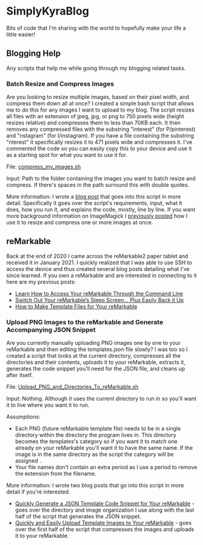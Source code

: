 # SimplyKyraBlog
Bits of code that I'm sharing with the world to hopefully make your life a little easier!

## Blogging Help

Any scripts that help me while going through my blogging related tasks.

### Batch Resize and Compress Images

Are you looking to resize multiple images, based on their pixel width, and compress them down all 
at once? I created a simple bash script that allows me to do this for any images I want to upload 
to my blog. The script resizes all files with an extension of jpeg, jpg, or png to 750 pixels wide (height 
resizes relative) and compresses them to less than 70KB each. It then removes any compressed files 
with the substring "interest" (for P/pinterest) and "nstagram" (for I/instagram). If you have a 
file containing the substring "nterest" it specifically resizes it to 471 pixels wide and compresses
it. I've commented the code so you can easily copy this to your device and use it as a starting 
spot for what you want to use it for. 

File: [compress_my_images.sh](compress_my_images.sh)

Input: Path to the folder containing the images you want to batch resize and compress. If there's 
spaces in the path surround this with double quotes.

More information: I wrote a [blog post](https://www.simplykyra.com/2021/03/10/use-a-simple-bash-script-to-resize-your-images-quickly-and-easily/) that 
goes into this script in more detail. Specifically it goes over the script's requirements, input, 
what it does, how you run it, and explains the code, mostly, line by line. If you want more background
information on ImageMagick I [previously posted](https://www.simplykyra.com/2021/01/27/easily-resize-multiple-images-quickly-through-the-terminal-on-your-mac/)
how I use it to resize and compress one or more images at once. 

## reMarkable ##

Back at the end of 2020 I came across the reMarkable2 paper tablet and received it in January 2021. 
I quickly realized that I was able to use SSH to access the device and thus created several blog
posts detailing what I've since learned. If you own a reMarkable and are interested in connecting to it 
here are my previous posts:
* [Learn How to Access Your reMarkable Through the Command Line](https://www.simplykyra.com/2021/02/03/learn-how-to-access-your-remarkable-through-the-command-line/)
* [Switch Out Your reMarkable’s Sleep Screen… Plus Easily Back it Up](https://www.simplykyra.com/2021/02/10/switch-out-your-remarkables-sleep-screen-plus-easily-back-it-up/)
* [How to Make Template Files for Your reMarkable](https://www.simplykyra.com/2021/02/24/how-to-make-template-files-for-your-remarkable/)

### Upload PNG Images to the reMarkable and Generate Accompanying JSON Snippet

Are you currently manually uploading PNG images one by one to your reMarkable and then editing the 
templates.json file slowly? I was too so I created a script that looks at the current directory, 
compresses all the directories and their contents, uploads it to your reMarkable, extracts it, generates
the code snippet you'll need for the JSON file, and cleans up after itself. 

File: [Upload_PNG_and_Directories_To_reMarkable.sh](Upload_PNG_and_Directories_To_reMarkable.sh)

Input: Nothing. Although it uses the current directory to run in so you'll want it to live where you want it to run.

Assumptions: 
* Each PNG (future reMarkable template file) needs to be in a single directory within the directory 
the program lives in. This directory becomes the templates's category so if you want it to match one already on 
your reMarkable you'll want it to have the same name. If the image is in the same directory as the script
the category will be assigned `.`
* Your file names don't contain an extra period as I use a period to remove the extension from the filename.

More information: I wrote two blog posts that go into this script in more detail if you're interested.  
* [Quickly Generate a JSON Template Code Snippet for Your reMarkable](https://www.simplykyra.com/2021/03/31/quickly-generate-a-json-template-code-snippet-for-your-remarkable/) - goes over the directory and image organization I use along with the last half of the script that generates the JSON snippet. 
* [Quickly and Easily Upload Template Images to Your reMarkable](https://www.simplykyra.com/2021/04/07/quickly-and-easily-upload-template-images-to-your-remarkable/) - goes over the first half of the script that compresses the images and uploads it to your reMarkable.
